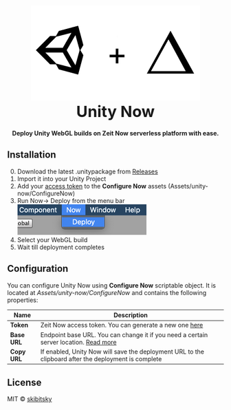 <div align="center">
<img src=".github/logo.png" width="394"></br>
<strong><span style="font-size:36px;">Unity Now</span></strong><br>
<h4>Deploy Unity WebGL builds on Zeit Now serverless platform with ease.</h4>
</div>

## Installation
0. Download the latest .unitypackage from [Releases](https://github.com/skibitsky/unity-now/releases)
1. Import it into your Unity Project
2. Add your [access token](https://zeit.co/account/tokens) to the **Configure Now** assets (Assets/unity-now/ConfigureNow)
3. Run Now→ Deploy from the menu bar
	<br><img src=".github/screenshot1.png" width="300">
4. Select your WebGL build
5. Wait till deployment completes

## Configuration
You can configure Unity Now using **Configure Now** scriptable object. It is located at *Assets/unity-now/ConfigureNow* and contains the following properties:

| Name | Description |
| --- | --- |
| **Token** | Zeit Now access token. You can generate a new one [here](https://zeit.co/account/tokens) |
| **Base URL** | Endpoint base URL. You can change it if you need a certain server location. [Read more](https://zeit.co/docs/api/#api-basics/server-specs/origins) |
| **Copy URL** | If enabled, Unity Now will save the deployment URL to the clipboard after the deployment is complete |

## License
MIT © [skibitsky](http://skibitsky.com)